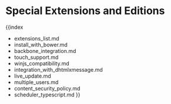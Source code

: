 Special Extensions and Editions
========================================

{{index
- extensions_list.md
- install_with_bower.md
- backbone_integration.md
- touch_support.md
- winjs_compatibility.md
- integration_with_dhtmlxmessage.md
- live_update.md
- multiple_users.md
- content_security_policy.md
- scheduler_typescript.md
}}